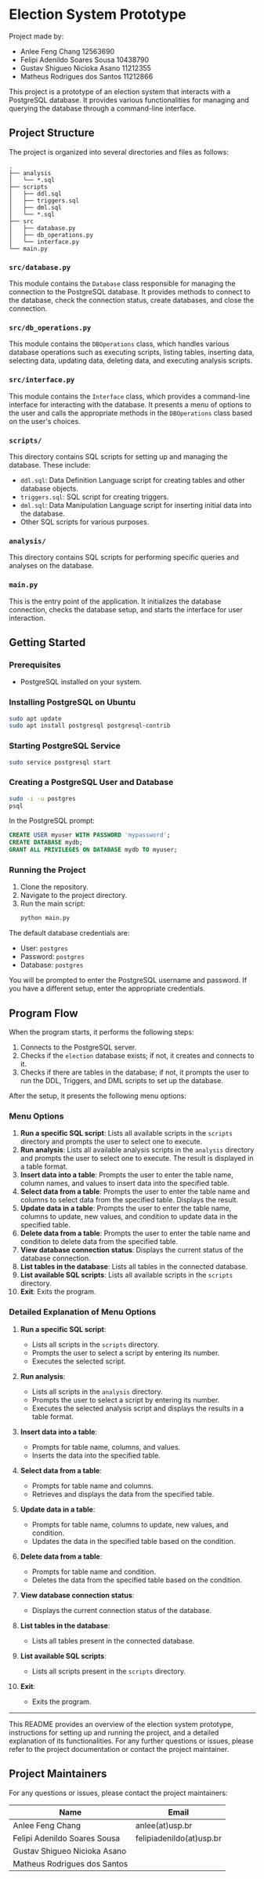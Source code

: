 # Election System Prototype

Project made by:

- Anlee Feng Chang 12563690
- Felipi Adenildo Soares Sousa 10438790
- Gustav Shigueo Nicioka Asano 11212355
- Matheus Rodrigues dos Santos 11212866

This project is a prototype of an election system that interacts with a PostgreSQL database. It provides various functionalities for managing and querying the database through a command-line interface.

## Project Structure

The project is organized into several directories and files as follows:

```
.
├── analysis
│   └── *.sql
├── scripts
│   ├── ddl.sql
│   ├── triggers.sql
│   ├── dml.sql
│   └── *.sql
├── src
│   ├── database.py
│   ├── db_operations.py
│   └── interface.py
└── main.py
```

### `src/database.py`
This module contains the `Database` class responsible for managing the connection to the PostgreSQL database. It provides methods to connect to the database, check the connection status, create databases, and close the connection.

### `src/db_operations.py`
This module contains the `DBOperations` class, which handles various database operations such as executing scripts, listing tables, inserting data, selecting data, updating data, deleting data, and executing analysis scripts.

### `src/interface.py`
This module contains the `Interface` class, which provides a command-line interface for interacting with the database. It presents a menu of options to the user and calls the appropriate methods in the `DBOperations` class based on the user's choices.

### `scripts/`
This directory contains SQL scripts for setting up and managing the database. These include:
- `ddl.sql`: Data Definition Language script for creating tables and other database objects.
- `triggers.sql`: SQL script for creating triggers.
- `dml.sql`: Data Manipulation Language script for inserting initial data into the database.
- Other SQL scripts for various purposes.

### `analysis/`
This directory contains SQL scripts for performing specific queries and analyses on the database.

### `main.py`
This is the entry point of the application. It initializes the database connection, checks the database setup, and starts the interface for user interaction.

## Getting Started

### Prerequisites
- PostgreSQL installed on your system.

### Installing PostgreSQL on Ubuntu

```sh
sudo apt update
sudo apt install postgresql postgresql-contrib
```

### Starting PostgreSQL Service

```sh
sudo service postgresql start
```

### Creating a PostgreSQL User and Database

```sh
sudo -i -u postgres
psql
```

In the PostgreSQL prompt:

```sql
CREATE USER myuser WITH PASSWORD 'mypassword';
CREATE DATABASE mydb;
GRANT ALL PRIVILEGES ON DATABASE mydb TO myuser;
```

### Running the Project

1. Clone the repository.
2. Navigate to the project directory.
3. Run the main script:
    ```sh
    python main.py
    ```

The default database credentials are:
- User: `postgres`
- Password: `postgres`
- Database: `postgres`

You will be prompted to enter the PostgreSQL username and password. If you have a different setup, enter the appropriate credentials.

## Program Flow

When the program starts, it performs the following steps:
1. Connects to the PostgreSQL server.
2. Checks if the `election` database exists; if not, it creates and connects to it.
3. Checks if there are tables in the database; if not, it prompts the user to run the DDL, Triggers, and DML scripts to set up the database.

After the setup, it presents the following menu options:

### Menu Options

1. **Run a specific SQL script**: Lists all available scripts in the `scripts` directory and prompts the user to select one to execute.
2. **Run analysis**: Lists all available analysis scripts in the `analysis` directory and prompts the user to select one to execute. The result is displayed in a table format.
3. **Insert data into a table**: Prompts the user to enter the table name, column names, and values to insert data into the specified table.
4. **Select data from a table**: Prompts the user to enter the table name and columns to select data from the specified table. Displays the result.
5. **Update data in a table**: Prompts the user to enter the table name, columns to update, new values, and condition to update data in the specified table.
6. **Delete data from a table**: Prompts the user to enter the table name and condition to delete data from the specified table.
7. **View database connection status**: Displays the current status of the database connection.
8. **List tables in the database**: Lists all tables in the connected database.
9. **List available SQL scripts**: Lists all available scripts in the `scripts` directory.
10. **Exit**: Exits the program.

### Detailed Explanation of Menu Options

1. **Run a specific SQL script**:
    - Lists all scripts in the `scripts` directory.
    - Prompts the user to select a script by entering its number.
    - Executes the selected script.

2. **Run analysis**:
    - Lists all scripts in the `analysis` directory.
    - Prompts the user to select a script by entering its number.
    - Executes the selected analysis script and displays the results in a table format.

3. **Insert data into a table**:
    - Prompts for table name, columns, and values.
    - Inserts the data into the specified table.

4. **Select data from a table**:
    - Prompts for table name and columns.
    - Retrieves and displays the data from the specified table.

5. **Update data in a table**:
    - Prompts for table name, columns to update, new values, and condition.
    - Updates the data in the specified table based on the condition.

6. **Delete data from a table**:
    - Prompts for table name and condition.
    - Deletes the data from the specified table based on the condition.

7. **View database connection status**:
    - Displays the current connection status of the database.

8. **List tables in the database**:
    - Lists all tables present in the connected database.

9. **List available SQL scripts**:
    - Lists all scripts present in the `scripts` directory.

10. **Exit**:
    - Exits the program.

---

This README provides an overview of the election system prototype, instructions for setting up and running the project, and a detailed explanation of its functionalities. For any further questions or issues, please refer to the project documentation or contact the project maintainer.

## Project Maintainers

For any questions or issues, please contact the project maintainers:


| Name                          | Email                     |
|-------------------------------|---------------------------|
| Anlee Feng Chang              | anlee(at)usp.br           |
| Felipi Adenildo Soares Sousa  | felipiadenildo(at)usp.br  |
| Gustav Shigueo Nicioka Asano  |                           |
| Matheus Rodrigues dos Santos  |                           |
